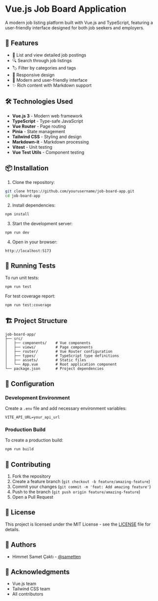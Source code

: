 # Vue.js Job Board Application

A modern job listing platform built with Vue.js and TypeScript, featuring a user-friendly interface designed for both job seekers and employers.

## 🚀 Features

- 💼 List and view detailed job postings
- 🔍 Search through job listings
- 🏷️ Filter by categories and tags
- 📱 Responsive design
- 🎨 Modern and user-friendly interface
- ✨ Rich content with Markdown support

## 🛠️ Technologies Used

- **Vue.js 3** - Modern web framework
- **TypeScript** - Type-safe JavaScript
- **Vue Router** - Page routing
- **Pinia** - State management
- **Tailwind CSS** - Styling and design
- **Markdown-it** - Markdown processing
- **Vitest** - Unit testing
- **Vue Test Utils** - Component testing

## 📦 Installation

1. Clone the repository:
```bash
git clone https://github.com/yourusername/job-board-app.git
cd job-board-app
```

2. Install dependencies:
```bash
npm install
```

3. Start the development server:
```bash
npm run dev
```

4. Open in your browser:
```
http://localhost:5173
```

## 🧪 Running Tests

To run unit tests:
```bash
npm run test
```

For test coverage report:
```bash
npm run test:coverage
```

## 🏗️ Project Structure

```
job-board-app/
├── src/
│   ├── components/    # Vue components
│   ├── views/         # Page components
│   ├── router/        # Vue Router configuration
│   ├── types/         # TypeScript type definitions
│   ├── assets/        # Static files
│   └── App.vue        # Root application component
└── package.json       # Project dependencies
```

## 🔧 Configuration

### Development Environment

Create a `.env` file and add necessary environment variables:

```env
VITE_API_URL=your_api_url
```

### Production Build

To create a production build:

```bash
npm run build
```

## 🤝 Contributing

1. Fork the repository
2. Create a feature branch (`git checkout -b feature/amazing-feature`)
3. Commit your changes (`git commit -m 'feat: Add amazing feature'`)
4. Push to the branch (`git push origin feature/amazing-feature`)
5. Open a Pull Request

## 📝 License

This project is licensed under the MIT License - see the [LICENSE](LICENSE) file for details.

## 👥 Authors

- Himmet Samet Çaktı - [@sametten](https://github.com/sametten)

## 🙏 Acknowledgments

- Vue.js team
- Tailwind CSS team
- All contributors
